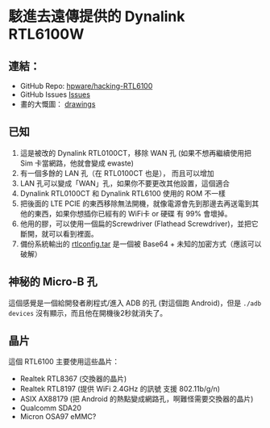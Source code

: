 # 駭進去遠傳提供的 Dynalink RTL6100W

## 連結：
- GitHub Repo: [hpware/hacking-RTL6100](https://github.com/hpware/hacking-RTL6100)
- GitHub Issues [Issues](https://github.com/hpware/hacking-RTL6100/issues)
- 畫的大慨圖： [drawings](drawings.md)

## 已知
1. 這是被改的 Dynalink RTL0100CT，移除 WAN 孔 (如果不想再繼續使用把Sim 卡當網路，他就會變成 ewaste)
2. 有一個多餘的 LAN 孔（在 RTL0100CT 也是）， 而且可以增加
3. LAN 孔可以變成「WAN」孔，如果你不要更改其他設置，這個適合
4. Dynalink RTL0100CT 和 Dynalink RTL6100 使用的 ROM 不一樣
5. 把後面的 LTE PCIE 的東西移除無法開機，就像電源會先到那邊去再送電到其他的東西，如果你想插你已經有的 WiFi卡 or 硬碟 有 99% 會壞掉。
6. 他用的膠，可以使用一個扁的Screwdriver (Flathead Screwdriver)，並把它斷開，就可以看到裡面。
7. 備份系統輸出的 [rtlconfig.tar](rtlconfig.tar.md) 是一個被 Base64 + 未知的加密方式（應該可以破解）

## 神秘的 Micro-B 孔
這個感覺是一個給開發者刷程式/進入 ADB 的孔 (對這個跑 Android)，但是 `./adb devices` 沒有顯示，而且他在開機後2秒就消失了。

## 晶片
這個 RTL6100 主要使用這些晶片：
- Realtek RTL8367 (交換器的晶片)
- Realtek RTL8197 (提供 WiFi 2.4GHz 的訊號 支援 802.11b/g/n)
- ASIX AX88179 (把 Android 的熱點變成網路孔，啊難怪需要交換器的晶片)
- Qualcomm SDA20
- Micron OSA97 eMMC?